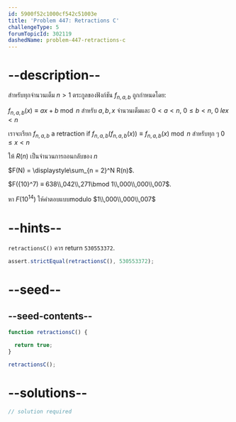 ```yaml
---
id: 5900f52c1000cf542c51003e
title: 'Problem 447: Retractions C'
challengeType: 5
forumTopicId: 302119
dashedName: problem-447-retractions-c
---
```


# --description--

สำหรับทุกจำนวนเต็ม $n > 1$ ตระกูลของฟังก์ชัน $f_{n, a, b}$ ถูกกำหนดโดย:

$f_{n, a, b}(x) ≡ ax + b\bmod n$ สำหรับ $a, b, x$ จำนวนเต็มและ $0 \lt a \lt n$, $0 \le b \lt n$, $0 \ le x \lt n$

เราจะเรียก $f_{n, a, b}$ a retraction if $f_{n, a, b}(f_{n, a, b}(x)) \equiv f_{n, a, b}(x )\bmod n$ สำหรับทุก ๆ $0 \le x \lt n$

ให้ $R(n)$ เป็นจำนวนการถอนกลับของ $n$

$F(N) = \displaystyle\sum_{n = 2}^N R(n)$.

$F({10}^7) ≡ 638\\,042\\,271\bmod 1\\,000\\,000\\,007$.

หา $F({10}^{14})$ ให้คำตอบแบบmodulo $1\\,000\\,000\\,007$

# --hints--

`retractionsC()` ควร return `530553372`.

```js
assert.strictEqual(retractionsC(), 530553372);
```

# --seed--

## --seed-contents--

```js
function retractionsC() {

  return true;
}

retractionsC();
```

# --solutions--

```js
// solution required
```
